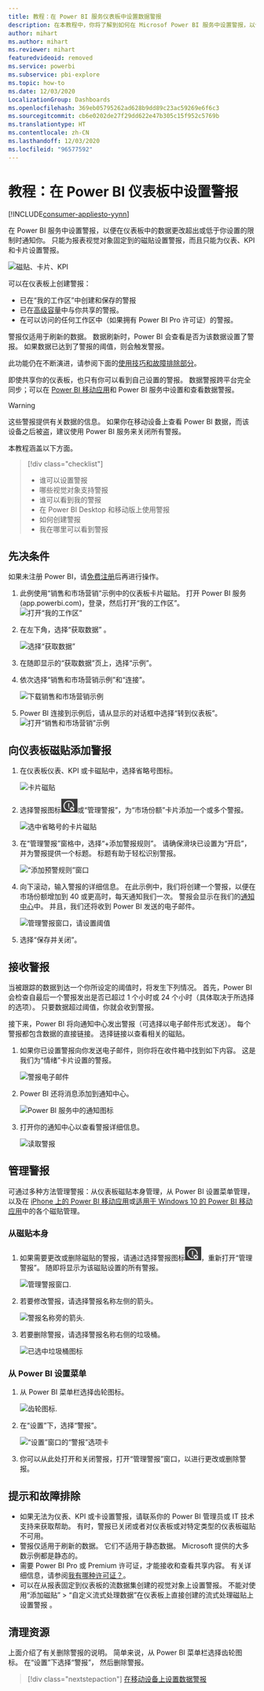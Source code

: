```yaml
---
title: 教程：在 Power BI 服务仪表板中设置数据警报
description: 在本教程中，你将了解到如何在 Microsof Power BI 服务中设置警报，以便在仪表板中的数据更改超出你设置的限制时通知你。
author: mihart
ms.author: mihart
ms.reviewer: mihart
featuredvideoid: removed
ms.service: powerbi
ms.subservice: pbi-explore
ms.topic: how-to
ms.date: 12/03/2020
LocalizationGroup: Dashboards
ms.openlocfilehash: 369eb05795262ad628b9dd89c23ac59269e6f6c3
ms.sourcegitcommit: cb6e0202de27f29dd622e47b305c15f952c5769b
ms.translationtype: HT
ms.contentlocale: zh-CN
ms.lasthandoff: 12/03/2020
ms.locfileid: "96577592"
---
```

# <a name="tutorial-set-alerts-on-power-bi-dashboards"></a>教程：在 Power BI 仪表板中设置警报

[!INCLUDE[consumer-appliesto-yynn](../includes/consumer-appliesto-yynn.md)]


在 Power BI 服务中设置警报，以便在仪表板中的数据更改超出或低于你设置的限制时通知你。 只能为报表视觉对象固定到的磁贴设置警报，而且只能为仪表、KPI 和卡片设置警报。 

![磁贴、卡片、KPI](media/end-user-alerts/card-gauge-kpi.png)

可以在仪表板上创建警报：
- 已在“我的工作区”中创建和保存的警报
- 已在[高级容量](end-user-license.md)中与你共享的警报。 
- 在可以访问的任何工作区中（如果拥有 Power BI Pro 许可证）的警报。    

警报仅适用于刷新的数据。 数据刷新时，Power BI 会查看是否为该数据设置了警报。 如果数据已达到了警报的阈值，则会触发警报。 

此功能仍在不断演进，请参阅下面的[使用技巧和故障排除部分](#tips-and-troubleshooting)。



即使共享你的仪表板，也只有你可以看到自己设置的警报。 数据警报跨平台完全同步；可以在 [Power BI 移动应用](mobile/mobile-set-data-alerts-in-the-mobile-apps.md)和 Power BI 服务中设置和查看数据警报。 

> [!WARNING]
> 这些警报提供有关数据的信息。 如果你在移动设备上查看 Power BI 数据，而该设备之后被盗，建议使用 Power BI 服务来关闭所有警报。
> 

本教程涵盖以下方面。
> [!div class="checklist"]
> * 谁可以设置警报
> * 哪些视觉对象支持警报
> * 谁可以看到我的警报
> * 在 Power BI Desktop 和移动版上使用警报
> * 如何创建警报
> * 我在哪里可以看到警报

## <a name="prerequisites"></a>先决条件

如果未注册 Power BI，请[免费注册](https://app.powerbi.com/signupredirect?pbi_source=web)后再进行操作。

1. 此例使用“销售和市场营销”示例中的仪表板卡片磁贴。 打开 Power BI 服务 (app.powerbi.com)，登录，然后打开“我的工作区”。    
    ![打开“我的工作区”](media//end-user-alerts/power-bi-my-workspace.png)

2. 在左下角，选择“获取数据”  。

    ![选择“获取数据”](media//end-user-alerts/power-bi-get-data.png)

3. 在随即显示的“获取数据”页上，选择“示例”。

4. 依次选择“销售和市场营销示例”和“连接”。

    ![下载销售和市场营销示例](media//end-user-alerts/power-bi-sample.png)

5. Power BI 连接到示例后，请从显示的对话框中选择“转到仪表板”。     
    ![打开“销售和市场营销”示例](media//end-user-alerts/power-bi-go-to-dashboard.png)

## <a name="add-an-alert-to-a-dashboard-tile"></a>向仪表板磁贴添加警报

1. 在仪表板仪表、KPI 或卡磁贴中，选择省略号图标。
   
   ![卡片磁贴](media/end-user-alerts/power-bi-card.png)

2. 选择警报图标![警报图标](media/end-user-alerts/power-bi-alert-icon.png)或“管理警报”，为“市场份额”卡片添加一个或多个警报。

   ![选中省略号的卡片磁贴](media/end-user-alerts/power-bi-manage.png)

   
1. 在“管理警报”窗格中，选择“+添加警报规则”。  请确保滑块已设置为“开启”，并为警报提供一个标题。 标题有助于轻松识别警报。
   
   ![“添加预警规则”窗口](media/end-user-alerts/power-bi-alert-manage.png)
4. 向下滚动，输入警报的详细信息。  在此示例中，我们将创建一个警报，以便在市场份额增加到 40 或更高时，每天通知我们一次。 警报会显示在我们的[通知中心](end-user-notification-center.md)中。 并且，我们还将收到 Power BI 发送的电子邮件。
   
   ![管理警报窗口，请设置阈值](media/end-user-alerts/power-bi-manage-alert-detail.png)

5. 选择“保存并关闭”。
 


   > 

## <a name="receiving-alerts"></a>接收警报
当被跟踪的数据到达一个你所设定的阈值时，将发生下列情况。 首先，Power BI 会检查自最后一个警报发出是否已超过 1 个小时或 24 个小时（具体取决于所选择的选项）。 只要数据超过阈值，你就会收到警报。

接下来，Power BI 将向通知中心发出警报（可选择以电子邮件形式发送）。 每个警报都包含数据的直接链接。 选择链接以查看相关的磁贴。  

1. 如果你已设置警报向你发送电子邮件，则你将在收件箱中找到如下内容。 这是我们为“情绪”卡片设置的警报。
   
   ![警报电子邮件](media/end-user-alerts/power-bi-email.png)
2. Power BI 还将消息添加到通知中心。
   
   ![Power BI 服务中的通知图标](media/end-user-alerts/power-bi-task.png)
3. 打开你的通知中心以查看警报详细信息。
   
    ![读取警报](media/end-user-alerts/power-bi-notifications.png)
   
  

## <a name="managing-alerts"></a>管理警报

可通过多种方法管理警报：从仪表板磁贴本身管理，从 Power BI 设置菜单管理，以及在 [iPhone 上的 Power BI 移动应用](mobile/mobile-set-data-alerts-in-the-mobile-apps.md)或[适用于 Windows 10 的 Power BI 移动应用](mobile/mobile-set-data-alerts-in-the-mobile-apps.md)中的各个磁贴管理。

### <a name="from-the-tile-itself"></a>从磁贴本身

1. 如果需要更改或删除磁贴的警报，请通过选择警报图标![警报图标](media/end-user-alerts/power-bi-alert-icon.png)，重新打开“管理警报”。 随即将显示为该磁贴设置的所有警报。
   
    ![管理警报窗口](media/end-user-alerts/power-bi-manage-alert.png).
2. 若要修改警报，请选择警报名称左侧的箭头。
   
    ![警报名称旁的箭头](media/end-user-alerts/power-bi-alert-modify.png).
3. 若要删除警报，请选择警报名称右侧的垃圾桶。
   
      ![已选中垃圾桶图标](media/end-user-alerts/power-bi-delete.png)

### <a name="from-the-power-bi-settings-menu"></a>从 Power BI 设置菜单

1. 从 Power BI 菜单栏选择齿轮图标。
   
    ![齿轮图标](media/end-user-alerts/power-bi-gear-icon.png).
2. 在“设置”下，选择“警报”。
   
    ![“设置”窗口的“警报”选项卡](media/end-user-alerts/power-bi-settings.png)
3. 你可以从此处打开和关闭警报，打开“管理警报”窗口，以进行更改或删除警报。

## <a name="tips-and-troubleshooting"></a>提示和故障排除 

* 如果无法为仪表、KPI 或卡设置警报，请联系你的 Power BI 管理员或 IT 技术支持来获取帮助。 有时，警报已关闭或者对仪表板或对特定类型的仪表板磁贴不可用。
* 警报仅适用于刷新的数据。 它们不适用于静态数据。 Microsoft 提供的大多数示例都是静态的。 
* 需要 Power BI Pro 或 Premium 许可证，才能接收和查看共享内容。 有关详细信息，请参阅[我有哪种许可证？](end-user-license.md)。
* 可以在从报表固定到仪表板的流数据集创建的视觉对象上设置警报。 不能对使用“添加磁贴” > “自定义流式处理数据”在仪表板上直接创建的流式处理磁贴上设置警报 。


## <a name="clean-up-resources"></a>清理资源
上面介绍了有关删除警报的说明。 简单来说，从 Power BI 菜单栏选择齿轮图标。 在“设置”下选择“警报”， 然后删除警报。

> [!div class="nextstepaction"]
> [在移动设备上设置数据警报](mobile/mobile-set-data-alerts-in-the-mobile-apps.md)


